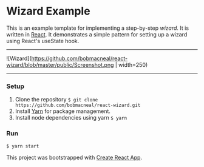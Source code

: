 
# Wizard Example 

This is an example template for implementing a step-by-step _wizard_. It is written in [React](https://reactjs.org/). 
It demonstrates a simple pattern for setting up a wizard using React's useState hook.
___
![Wizard](https://github.com/bobmacneal/react-wizard/blob/master/public/Screenshot.png | width=250)
___
 
### Setup

1. Clone the repository 
    `$ git clone https://github.com/bobmacneal/react-wizard.git`
2. Install [Yarn](https://yarnpkg.com) for package management. 
3. Install node dependencies using yarn
    `$ yarn`

### Run

`$ yarn start`


This project was bootstrapped with [Create React App](https://github.com/facebook/create-react-app).
